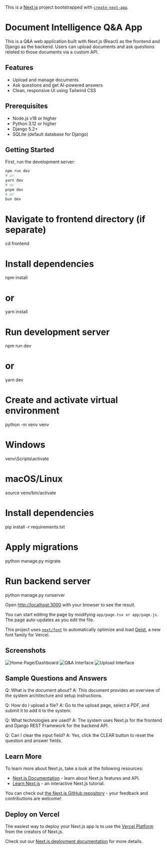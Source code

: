This is a [Next.js](https://nextjs.org) project bootstrapped with [`create-next-app`](https://nextjs.org/docs/app/api-reference/cli/create-next-app).

# Document Intelligence Q&A App

This is a Q&A web application built with Next.js (React) as the frontend and Django as the backend. Users can upload documents and ask questions related to those documents via a custom API.

## Features

- Upload and manage documents
- Ask questions and get AI-powered answers
- Clean, responsive UI using Tailwind CSS

## Prerequisites

- Node.js v18 or higher
- Python 3.12 or higher
- Django 5.2+
- SQLite (default database for Django)


## Getting Started

First, run the development server:

```bash
npm run dev
# or
yarn dev
# or
pnpm dev
# or
bun dev
```

# Navigate to frontend directory (if separate)
cd frontend

# Install dependencies
npm install
# or
yarn install

# Run development server
npm run dev
# or
yarn dev

# Create and activate virtual environment
python -m venv venv
# Windows
venv\Scripts\activate
# macOS/Linux
source venv/bin/activate

# Install dependencies
pip install -r requirements.txt

# Apply migrations
python manage.py migrate

# Run backend server
python manage.py runserver


Open [http://localhost:3000](http://localhost:3000) with your browser to see the result.

You can start editing the page by modifying `app/page.tsx or app/page.js`. The page auto-updates as you edit the file.

This project uses [`next/font`](https://nextjs.org/docs/app/building-your-application/optimizing/fonts) to automatically optimize and load [Geist](https://vercel.com/font), a new font family for Vercel.

## Screenshots

![Home Page/Dashboard](./../screenshots/Dashboard_Screenshot.png)
![Q&A Interface](./../screenshots/QA_Screenshot.png)
![Upload Interface](./../screenshots/Upload_Screenshot.png)

## Sample Questions and Answers
Q: What is the document about?
A: This document provides an overview of the system architecture and setup instructions.

Q: How do I upload a file?
A: Go to the upload page, select a PDF, and submit it to add it to the system.

Q: What technologies are used?
A: The system uses Next.js for the frontend and Django REST Framework for the backend API.

Q: Can I clear the input field?
A: Yes, click the CLEAR button to reset the question and answer fields.

## Learn More


To learn more about Next.js, take a look at the following resources:

- [Next.js Documentation](https://nextjs.org/docs) - learn about Next.js features and API.
- [Learn Next.js](https://nextjs.org/learn) - an interactive Next.js tutorial.

You can check out [the Next.js GitHub repository](https://github.com/vercel/next.js) - your feedback and contributions are welcome!

## Deploy on Vercel

The easiest way to deploy your Next.js app is to use the [Vercel Platform](https://vercel.com/new?utm_medium=default-template&filter=next.js&utm_source=create-next-app&utm_campaign=create-next-app-readme) from the creators of Next.js.

Check out our [Next.js deployment documentation](https://nextjs.org/docs/app/building-your-application/deploying) for more details.
